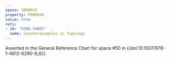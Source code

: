 ```yaml
---
space: S000042
property: P000038
value: true
refs:
- zb: "0386.54001"
  name: Counterexamples in Topology
---
```


Asserted in the General Reference Chart for space #50 in
{{doi:10.1007/978-1-4612-6290-9_6}}.

